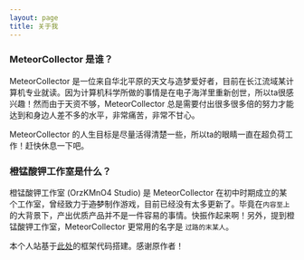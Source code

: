 ```yaml
---
layout: page
title: 关于我 
---
```


### MeteorCollector 是谁？
MeteorCollector 是一位来自华北平原的天文与造梦爱好者，目前在长江流域某计算机专业就读。因为计算机科学所做的事情是在电子海洋里重新创世，所以ta很感兴趣！然而由于天资不够，MeteorCollector 总是需要付出很多很多倍的努力才能达到和身边人差不多的水平，非常痛苦，非常不甘心。

MeteorCollector 的人生目标是尽量活得清楚一些，所以ta的眼睛一直在超负荷工作！赶快休息一下吧。

### 橙锰酸钾工作室是什么？
橙锰酸钾工作室 (OrzKMnO4 Studio) 是 MeteorCollector 在初中时期成立的某个工作室，曾经致力于~~造梦~~制作游戏，目前已经没有太多更新了。毕竟在`内容至上`的大背景下，产出优质产品并不是一件容易的事情。快振作起来啊！另外，提到橙锰酸钾工作室，MeteorCollector 更常用的名字是 `过路的末某人`。

本个人站基于<a target="_blank" href='https://github.com/leopardpan/leopardpan.github.io/'>此处</a>的框架代码搭建。感谢原作者！
